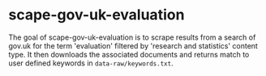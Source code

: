 
# scape-gov-uk-evaluation

<!-- badges: start -->
<!-- badges: end -->

The goal of scape-gov-uk-evaluation is to scrape results from a search of gov.uk for the term 'evaluation' filtered by 'research and statistics' content type. It then downloads the associated documents and returns match to user defined keywords in `data-raw/keywords.txt`.





